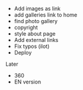 - Add images as link
- add galleries link to home
- find photo gallery
- copyright
- style about page
- Add external links
- Fix typos (ilot) 
- Deploy

Later
- 360
- EN version